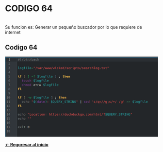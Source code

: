 # **CODIGO 64**
<br>
Su funcion es: Generar un pequeño buscador por lo que requiere de internet
<br>

## Codigo 64 
![codigo64.png](codigo64.png)


**[<- Reggresar al inicio](https://github.com/SPM-UPVictoria/test-git-2130074/blob/main/README.md)**